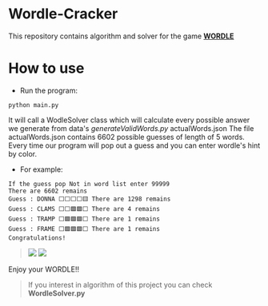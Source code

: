 # Wordle-Cracker
This repository contains algorithm and solver for the game **[WORDLE](https://www.powerlanguage.co.uk/wordle/)**

# How to use
* Run the program:
```
python main.py
```

It will call a WodleSolver class which will calculate every possible answer we generate from data's *generateValidWords.py* actualWords.json
The file actualWords.json contains 6602 possible guesses of length of 5 words.
Every time our program will pop out a guess and you can enter wordle's hint by color.

* For example:
```
If the guess pop Not in word list enter 99999
There are 6602 remains
Guess : DONNA ⬜️⬜️⬜️⬜️🟨 There are 1298 remains
Guess : CLAMS ⬜️⬜️🟩️🟩️⬜️ There are 4 remains
Guess : TRAMP ⬜️🟩️🟩️🟩️⬜️ There are 1 remains
Guess : FRAME ⬜️🟩️🟩️🟩️⬜️ There are 1 remains
Congratulations!
```
> ![](https://i.imgur.com/ucM1MRu.jpg)
> ![](https://i.imgur.com/gVAle8G.jpg)


Enjoy your WORDLE!!

> If you interest in algorithm of this project you can check **WordleSolver.py**
